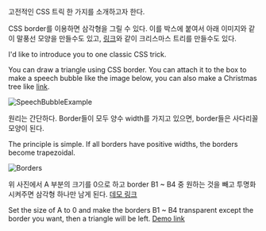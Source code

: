 고전적인 CSS 트릭 한 가지를 소개하고자 한다.

CSS border를 이용하면 삼각형을 그릴 수 있다.
이를 박스에 붙여서 아래 이미지와 같이 말풍선 모양을 만들수도 있고,
[링크](https://codesandbox.io/s/simple-christmas-tree-c6jjj)와 같이 크리스마스 트리를 만들수도 있다.

I'd like to introduce you to one classic CSS trick.

You can draw a triangle using CSS border.
You can attach it to the box to make a speech bubble like the image below,
you can also make a Christmas tree like [link](https://codesandbox.io/s/simple-christmas-tree-c6jjj).

![SpeechBubbleExample](https://imgur.com/xwSCif7.png)

원리는 간단하다. Border들이 모두 양수 width를 가지고 있으면, border들은 사다리꼴 모양이 된다.

The principle is simple. If all borders have positive widths, the borders become trapezoidal.

![Borders](https://imgur.com/I4WiilA.png)

위 사진에서 A 부분의 크기를 0으로 하고 border B1 ~ B4 중 원하는 것을 빼고 투명화시켜주면 삼각형 하나만 남게 된다.
[데모 링크](https://codesandbox.io/s/css-border-triangle-7unfo?file=/css/style.css)

Set the size of A to 0 and make the borders B1 ~ B4 transparent except the border you want, then a triangle will be left.
[Demo link](https://codesandbox.io/s/css-border-triangle-7unfo?file=/css/style.css)
